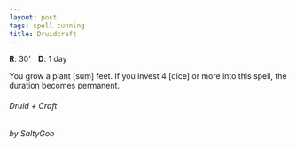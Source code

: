 ```yaml
---
layout: post
tags: spell cunning
title: Druidcraft
---
```

**R**: 30’ **D**: 1 day

You grow a plant [sum] feet. If you invest 4 [dice] or more into this spell, the duration becomes permanent.

###### *Druid + Craft*

###### by SaltyGoo

